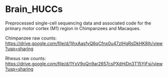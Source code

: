# Brain_HUCCs
Preprocessed single-cell sequencing data and associated code for the primary motor cortex (M1) region in Chimpanzees and Macaques.

Chimpanzee raw counts: https://drive.google.com/file/d/1jhxAasfyQ6qCfnx0u47zIHgRsDkHK8jh/view?usp=sharing

Rhesus raw counts: https://drive.google.com/file/d/1YxV9oQn9ar2657csPXdHjDn3T15YjFsj/view?usp=sharing
